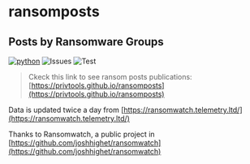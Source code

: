 # ransomposts
## Posts by Ransomware Groups

[![python](https://img.shields.io/github/license/privtools/ransomposts)](https://github.com/privtools/ransomposts/blob/main/LICENSE.txt)
![Issues](https://img.shields.io/github/issues/privtools/ransomposts)
![Test](https://github.com/privtools/ransomposts/actions/workflows/fetch-posts.yml/badge.svg)

>Ckeck this link to see ransom posts publications: [https://privtools.github.io/ransomposts](https://privtools.github.io/ransomposts)

Data is updated twice a day from [https://ransomwatch.telemetry.ltd/](https://ransomwatch.telemetry.ltd/) 

Thanks to Ransomwatch, a public project in [https://github.com/joshhighet/ransomwatch](https://github.com/joshhighet/ransomwatch)